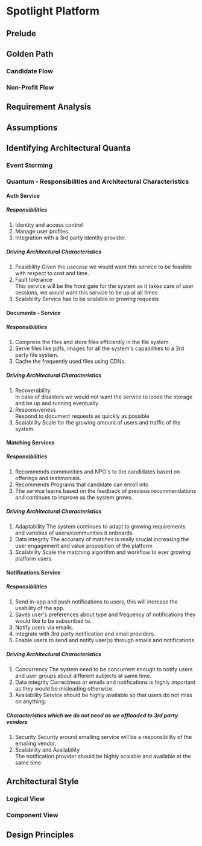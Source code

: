 # Spotlight Platform

## Prelude

## Golden Path

### Candidate Flow

### Non-Profit Flow

## Requirement Analysis



## Assumptions

## Identifying Architectural Quanta

### Event Storming

### Quantum - Responsibilities and Architectural Characteristics

#### Auth Service

##### Responsibilities
  1. Identity and access control 
  2. Manage user profiles. 
  3. Integration with a 3rd party identity provider. 

##### Driving Architectural Characteristics
  1. Feasibility 
        Given the usecase we would want this service to be feasible with respect to cost and time. 
  2. Fault tolerance  
        This service will be the front gate for the system as it takes care of user sessions, we would want this service to be up at all times
  3. Scalability
        Service has to be scalable to growing requests 

#### Documents - Service

##### Responsibilities
1. Compress the files and store files efficiently in the file system.
  2. Serve files like pdfs, images for all the system's capabilities to a 3rd party file system.
  3. Cache the frequently used files using CDNs.


##### Driving Architectural Characteristics
  1. Recoverability  
        In case of disasters we would not want the service to loose the storage and be up and running eventually
  2. Responsiveness  
        Respond to document requests as quickly as possible
  3. Scalability
        Scale for the growing amount of users and traffic of the system. 

#### Matching Services

##### Responsibilities
  1. Recommends communities and NPO's to the candidates based on offerings and testimonials.
  2. Recommends Programs that candidate can enroll into
  3. The service learns based on the feedback of previous recommendations and continues to improve as the system grows. 

##### Driving Architectural Characteristics
  1. Adaptability
      The system continues to adapt to growing requirements and varieties of users/communities it onboards. 
  2. Data integrity
      The accuracy of matches is really crucial increasing the user engagement and value proposition of the platform
  3. Scalability
      Scale the matching algorithm and workflow to ever growing platform users.

#### Notifications Service

 ##### Responsibilities
  1. Send in-app and push notifications to users, this will increase the usability of the app.
  2. Saves user's preferences about type and frequency of notifications they would like to be subscribed to.
  3. Notify users via emails.
  4. Integrate with 3rd party notification and email providers. 
  4. Enable users to send and notify user(s) through emails and notifications


##### Driving Architectural Characteristics
  1. Concurrency
      The system need to be concurrent enough to notify users and user groups about different subjects at same time.   
  2. Data integrity
      Correctness or emails and notifications is highly important as they would be misleading otherwise. 
  3. Availability
      Service should be highly available so that users do not miss on anything. 
##### Characteristics which we do not need as we offloaded to 3rd party vendors
  1. Security 
      Security around emailing service will be a responsibility of the emailing vendor.
  2. Scalability and Availability  
      The notification provider should be highly scalable and available at the same time


## Architectural Style

### Logical View

### Component View


## Design Principles